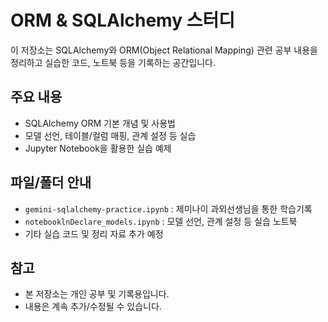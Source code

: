 # ORM & SQLAlchemy 스터디

이 저장소는 SQLAlchemy와 ORM(Object Relational Mapping) 관련 공부 내용을 정리하고 실습한 코드, 노트북 등을 기록하는 공간입니다.

## 주요 내용

- SQLAlchemy ORM 기본 개념 및 사용법
- 모델 선언, 테이블/컬럼 매핑, 관계 설정 등 실습
- Jupyter Notebook을 활용한 실습 예제

## 파일/폴더 안내

- `gemini-sqlalchemy-practice.ipynb` : 제미나이 과외선생님을 통한 학습기록
- `notebooklnDeclare_models.ipynb` : 모델 선언, 관계 설정 등 실습 노트북
- 기타 실습 코드 및 정리 자료 추가 예정

## 참고

- 본 저장소는 개인 공부 및 기록용입니다.
- 내용은 계속 추가/수정될 수 있습니다.